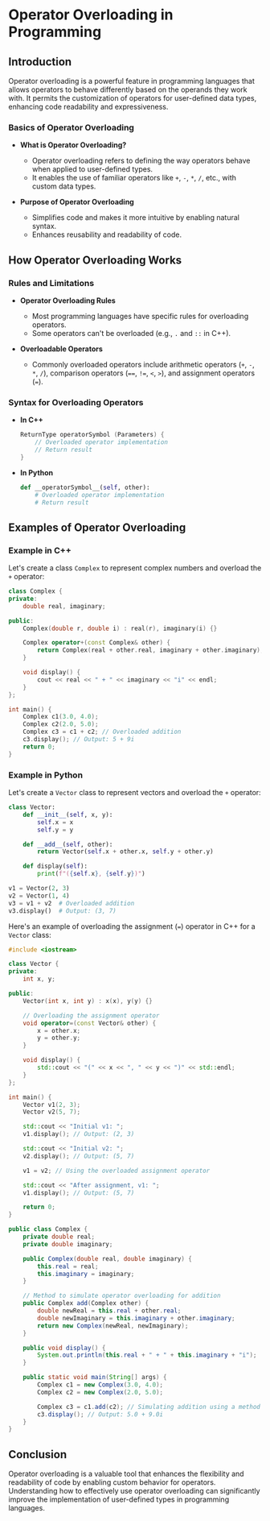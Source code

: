 # Operator Overloading in Programming

## Introduction

Operator overloading is a powerful feature in programming languages that allows operators to behave differently based on the operands they work with. It permits the customization of operators for user-defined data types, enhancing code readability and expressiveness.

### Basics of Operator Overloading

- **What is Operator Overloading?**
  - Operator overloading refers to defining the way operators behave when applied to user-defined types.
  - It enables the use of familiar operators like `+`, `-`, `*`, `/`, etc., with custom data types.

- **Purpose of Operator Overloading**
  - Simplifies code and makes it more intuitive by enabling natural syntax.
  - Enhances reusability and readability of code.

## How Operator Overloading Works

### Rules and Limitations

- **Operator Overloading Rules**
  - Most programming languages have specific rules for overloading operators.
  - Some operators can't be overloaded (e.g., `.` and `::` in C++).

- **Overloadable Operators**
  - Commonly overloaded operators include arithmetic operators (`+`, `-`, `*`, `/`), comparison operators (`==`, `!=`, `<`, `>`), and assignment operators (`=`).

### Syntax for Overloading Operators

- **In C++**
  
  ```cpp
  ReturnType operatorSymbol (Parameters) {
      // Overloaded operator implementation
      // Return result
  }
  ```

- **In Python**

  ```python
  def __operatorSymbol__(self, other):
      # Overloaded operator implementation
      # Return result
  ```

## Examples of Operator Overloading

### Example in C++

Let's create a class `Complex` to represent complex numbers and overload the `+` operator:

```cpp
class Complex {
private:
    double real, imaginary;

public:
    Complex(double r, double i) : real(r), imaginary(i) {}

    Complex operator+(const Complex& other) {
        return Complex(real + other.real, imaginary + other.imaginary);
    }

    void display() {
        cout << real << " + " << imaginary << "i" << endl;
    }
};

int main() {
    Complex c1(3.0, 4.0);
    Complex c2(2.0, 5.0);
    Complex c3 = c1 + c2; // Overloaded addition
    c3.display(); // Output: 5 + 9i
    return 0;
}
```

### Example in Python

Let's create a `Vector` class to represent vectors and overload the `+` operator:

```python
class Vector:
    def __init__(self, x, y):
        self.x = x
        self.y = y

    def __add__(self, other):
        return Vector(self.x + other.x, self.y + other.y)

    def display(self):
        print(f"({self.x}, {self.y})")

v1 = Vector(2, 3)
v2 = Vector(1, 4)
v3 = v1 + v2  # Overloaded addition
v3.display()  # Output: (3, 7)
```

Here's an example of overloading the assignment (`=`) operator in C++ for a `Vector` class:

```cpp
#include <iostream>

class Vector {
private:
    int x, y;

public:
    Vector(int x, int y) : x(x), y(y) {}

    // Overloading the assignment operator
    void operator=(const Vector& other) {
        x = other.x;
        y = other.y;
    }

    void display() {
        std::cout << "(" << x << ", " << y << ")" << std::endl;
    }
};

int main() {
    Vector v1(2, 3);
    Vector v2(5, 7);

    std::cout << "Initial v1: ";
    v1.display(); // Output: (2, 3)

    std::cout << "Initial v2: ";
    v2.display(); // Output: (5, 7)

    v1 = v2; // Using the overloaded assignment operator

    std::cout << "After assignment, v1: ";
    v1.display(); // Output: (5, 7)

    return 0;
}
```


```java
public class Complex {
    private double real;
    private double imaginary;

    public Complex(double real, double imaginary) {
        this.real = real;
        this.imaginary = imaginary;
    }

    // Method to simulate operator overloading for addition
    public Complex add(Complex other) {
        double newReal = this.real + other.real;
        double newImaginary = this.imaginary + other.imaginary;
        return new Complex(newReal, newImaginary);
    }

    public void display() {
        System.out.println(this.real + " + " + this.imaginary + "i");
    }

    public static void main(String[] args) {
        Complex c1 = new Complex(3.0, 4.0);
        Complex c2 = new Complex(2.0, 5.0);

        Complex c3 = c1.add(c2); // Simulating addition using a method
        c3.display(); // Output: 5.0 + 9.0i
    }
}
```


## Conclusion

Operator overloading is a valuable tool that enhances the flexibility and readability of code by enabling custom behavior for operators. Understanding how to effectively use operator overloading can significantly improve the implementation of user-defined types in programming languages.